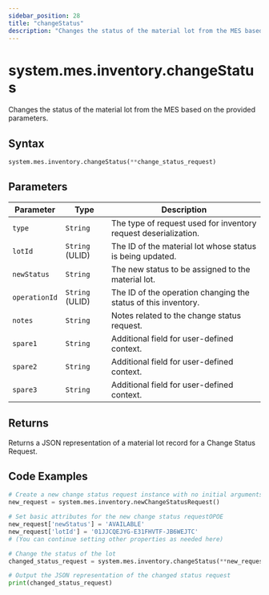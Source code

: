 ```yaml
---
sidebar_position: 28
title: "changeStatus"
description: "Changes the status of the material lot from the MES based on the provided parameters."
---
```


# system.mes.inventory.changeStatus

Changes the status of the material lot from the MES based on the provided parameters.

## Syntax
```python
system.mes.inventory.changeStatus(**change_status_request)
```

## Parameters

| Parameter      | Type            | Description                                                        |
|----------------|-----------------|--------------------------------------------------------------------|
| `type`         | `String`        | The type of request used for inventory request deserialization.    |
| `lotId`        | `String` (ULID) | The ID of the material lot whose status is being updated.          |
| `newStatus`    | `String`        | The new status to be assigned to the material lot.                 |
| `operationId`  | `String` (ULID) | The ID of the operation changing the status of this inventory.     |
| `notes`        | `String`        | Notes related to the change status request.                        |
| `spare1`       | `String`        | Additional field for user-defined context.                         |
| `spare2`       | `String`        | Additional field for user-defined context.                         |
| `spare3`       | `String`        | Additional field for user-defined context.                         |

## Returns

Returns a JSON representation of a material lot record for a Change Status Request.

## Code Examples

```python
# Create a new change status request instance with no initial arguments
new_request = system.mes.inventory.newChangeStatusRequest()

# Set basic attributes for the new change status requestOPOE
new_request['newStatus'] = 'AVAILABLE'
new_request['lotId'] = '01JJCQEJYG-E31FHVTF-JB6WEJTC'
# (You can continue setting other properties as needed here)

# Change the status of the lot
changed_status_request = system.mes.inventory.changeStatus(**new_request)

# Output the JSON representation of the changed status request
print(changed_status_request)
```